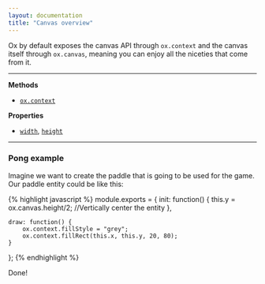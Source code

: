 ```yaml
---
layout: documentation
title: "Canvas overview"
---
```


Ox by default exposes the canvas API through `ox.context` and the canvas itself through `ox.canvas`, meaning you can enjoy all the niceties that come from it.

----

**Methods**

- [`ox.context`]({{site.url}}/docs/canvas/methods.html)

**Properties**

- [`width`]({{site.url}}/docs/canvas/properties.html), [`height`]({{site.url}}/docs/canvas/properties.html)

----

### Pong example

Imagine we want to create the paddle that is going to be used for the game. Our paddle entity could be like this:

{% highlight javascript %}
module.exports = {
    init: function() {
        this.y = ox.canvas.height/2; //Vertically center the entity
    },
    
    draw: function() {
        ox.context.fillStyle = "grey";
        ox.context.fillRect(this.x, this.y, 20, 80);
    }
};
{% endhighlight %}

Done!